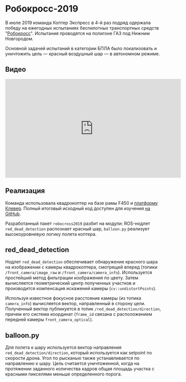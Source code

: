 # Робокросс-2019

В июле 2019 команда Коптер Экспресс в 4-й раз подряд одержала победу на ежегодных испытаниях беспилотных транспортных средств "[Робокросс](http://russianrobotics.ru/activities/robokross-2019/)". Испытания проводятся на полигоне ГАЗ под Нижним Новгородом.

Основной задачей испытаний в категории БПЛА было локализовать и уничтожить цель — красный воздушный шар — в автономном режиме.

## Видео

<iframe width="560" height="315" src="https://www.youtube.com/embed/zMh5THdHuX8" frameborder="0" allow="accelerometer; autoplay; encrypted-media; gyroscope; picture-in-picture" allowfullscreen></iframe>

## Реализация

Команда использовала квадрокоптер на базе рамы F450 и [платформу Клевер](https://github.com/CopterExpress/clever). Полный итоговый исходный код доступен для изучения [на GitHub](https://github.com/CopterExpress/robocross2019/).

Разработанный пакет `robocross2019` разбит на модули: ROS-нодлет `red_dead_detection` распознает красный шар, `balloon.py` реализует высокоуровневую логику полета коптера.

## red_dead_detection

Нодлет `red_dead_detection` обеспечивает обнаружение красного шара на изображении с камеры квадрокоптера, смотрящей вперед (топики `/front_camera/image_raw` и `/front_camera/camera_info`). Используется простейший метод фильтрации изображения по цвету. Затем вычисляется геометрический центр полученных участков и производится компенсация искажений камеры (`cv::undistortPoints`).

Используя известное фокусное расстояние камеры (из топика `camera_info`) вычисляется вектор, направленный в сторону цели. Полученный вектор публикуется в топик `/red_dead_detection/direction`, причем его система координат (`frame_id` связана с расположением передней камеры `front_camera_optical`).

## balloon.py

Для полета к шару используется вектор направления `red_dead_detection/direction`, который используется как setpoint по скорости дрона. Угол по рысканью также устанавливается по направлению к шару. Цель считается уничтоженной, когда на протяжении заданного количества кадров общая площадь участка с красными пикселями меньше определенного порога.
